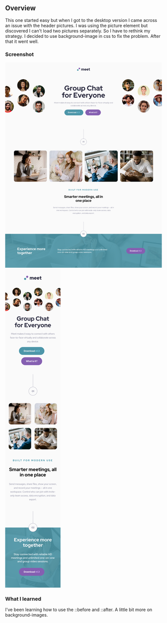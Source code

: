 ## Overview

This one started easy but when I got to the desktop version I came across an issue with the header pictures. I was using the picture element but discovered I can't load two pictures separately. So I have to rethink my strategy. I decided to use background-image in css to fix the problem. After that it went well.

### Screenshot

![](./images/screenshotDesktop.png)
![](./images/screenshotMobile.png)

### What I learned

I've been learning how to use the ::before and ::after. A little bit more on background-images.
